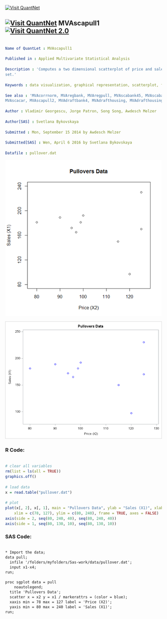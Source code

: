 
[<img src="https://github.com/QuantLet/Styleguide-and-FAQ/blob/master/pictures/banner.png" width="888" alt="Visit QuantNet">](http://quantlet.de/)

## [<img src="https://github.com/QuantLet/Styleguide-and-FAQ/blob/master/pictures/qloqo.png" alt="Visit QuantNet">](http://quantlet.de/) **MVAscapull1** [<img src="https://github.com/QuantLet/Styleguide-and-FAQ/blob/master/pictures/QN2.png" width="60" alt="Visit QuantNet 2.0">](http://quantlet.de/)

```yaml

Name of QuantLet : MVAscapull1

Published in : Applied Multivariate Statistical Analysis

Description : 'Computes a two dimensional scatterplot of price and sales from the pullovers data
set.'

Keywords : data visualization, graphical representation, scatterplot, financial, plot, sas

See also : 'MVAcorrnorm, MVAregbank, MVAregpull, MVAscabank45, MVAscabank56, MVAscabank456,
MVAscacar, MVAscapull2, MVAdraftbank4, MVAdrafthousing, MVAdrafthousingt'

Author : Vladimir Georgescu, Jorge Patron, Song Song, Awdesch Melzer

Author[SAS] : Svetlana Bykovskaya

Submitted : Mon, September 15 2014 by Awdesch Melzer

Submitted[SAS] : Wen, April 6 2016 by Svetlana Bykovskaya

Datafile : pullover.dat

```

![Picture1](MVAscapull1_1.png)

![Picture2](MVAscapull1_sas.png)


### R Code:
```r

# clear all variables
rm(list = ls(all = TRUE))
graphics.off()

# load data
x = read.table("pullover.dat")

# plot
plot(x[, 2], x[, 1], main = "Pullovers Data", ylab = "Sales (X1)", xlab = "Price (X2)", 
    xlim = c(78, 127), ylim = c(80, 240), frame = TRUE, axes = FALSE)
axis(side = 2, seq(80, 240, 40), seq(80, 240, 40))
axis(side = 1, seq(80, 130, 10), seq(80, 130, 10))

```

### SAS Code:
```sas

* Import the data;
data pull;
  infile '/folders/myfolders/Sas-work/data/pullover.dat';
  input x1-x4; 
run;

proc sgplot data = pull
    noautolegend;
  title 'Pullovers Data';
  scatter x = x2 y = x1 / markerattrs = (color = blue);
  xaxis min = 78 max = 127 label = 'Price (X2)';
  yaxis min = 80 max = 240 label = 'Sales (X1)';
run;
```
